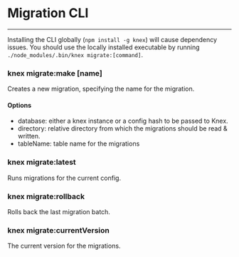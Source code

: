 # Migration CLI

----

Installing the CLI globally (`npm install -g knex`) will cause dependency issues. You should use the locally installed executable by running `./node_modules/.bin/knex migrate:[command]`.

### knex migrate:make [name]

Creates a new migration, specifying the name for the migration.

#### Options

- database:  either a knex instance or a config hash to be passed to Knex.
- directory: relative directory from which the migrations should be read & written.
- tableName: table name for the migrations

### knex migrate:latest

Runs migrations for the current config.

### knex migrate:rollback

Rolls back the last migration batch.

### knex migrate:currentVersion

The current version for the migrations.
